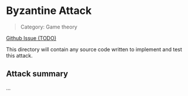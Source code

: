 # Byzantine Attack

> Category: Game theory

[Github Issue (TODO)]()

This directory will contain any source code written to implement and test this attack.

## Attack summary

...